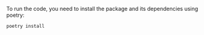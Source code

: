 To run the code, you need to install the package and its dependencies using 
poetry:

```bash
poetry install
```
